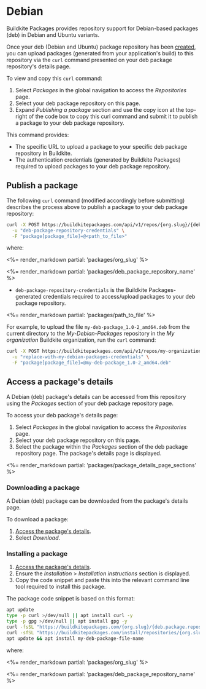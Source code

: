 # Debian

Buildkite Packages provides repository support for Debian-based packages (deb) in Debian and Ubuntu variants.

Once your deb (Debian and Ubuntu) package repository has been [created](/docs/packages/manage-repositories#create-a-repository), you can upload packages (generated from your application's build) to this repository via the `curl` command presented on your deb package repository's details page.

To view and copy this `curl` command:

1. Select _Packages_ in the global navigation to access the _Repositories_ page.
1. Select your deb package repository on this page.
1. Expand _Publishing a package_ section and use the copy icon at the top-right of the code box to copy this curl command and submit it to publish a package to your deb package repository.

This command provides:

- The specific URL to upload a package to your specific deb package repository in Buildkite.
- The authentication credentials (generated by Buildkite Packages) required to upload packages to your deb package repository.

## Publish a package

The following `curl` command (modified accordingly before submitting) describes the process above to publish a package to your deb package repository:

```bash
curl -X POST https://buildkitepackages.com/api/v1/repos/{org.slug}/{deb.package.repository.name}/packages.json \
  -u "deb-package-repository-credentials" \
  -F "package[package_file]=@<path_to_file>"
```

where:

<%= render_markdown partial: 'packages/org_slug' %>

<%= render_markdown partial: 'packages/deb_package_repository_name' %>

- `deb-package-repository-credentials` is the Buildkite Packages-generated credentials required to access/upload packages to your deb package repository.

<%= render_markdown partial: 'packages/path_to_file' %>

For example, to upload the file `my-deb-package_1.0-2_amd64.deb` from the current directory to the _My-Debian-Packages_ repository in the _My organization_ Buildkite organization, run the `curl` command:

```bash
curl -X POST https://buildkitepackages.com/api/v1/repos/my-organization/my-debian-packages/packages.json \
  -u "replace-with-my-debian-packages-credentials" \
  -F "package[package_file]=@my-deb-package_1.0-2_amd64.deb"
```

## Access a package's details

A Debian (deb) package's details can be accessed from this repository using the _Packages_ section of your deb package repository page.

To access your deb package's details page:

1. Select _Packages_ in the global navigation to access the _Repositories_ page.
1. Select your deb package repository on this page.
1. Select the package within the _Packages_ section of the deb package repository page. The package's details page is displayed.

<%= render_markdown partial: 'packages/package_details_page_sections' %>

### Downloading a package

A Debian (deb) package can be downloaded from the package's details page.

To download a package:

1. [Access the package's details](#access-a-packages-details).
1. Select _Download_.

### Installing a package

1. [Access the package's details](#access-a-packages-details).
1. Ensure the _Installation_ > _Installation instructions_ section is displayed.
1. Copy the code snippet and paste this into the relevant command line tool required to install this package.

The package code snippet is based on this format:

```bash
apt update
type -p curl >/dev/null || apt install curl -y
type -p gpg >/dev/null || apt install gpg -y
curl -fsSL "https://buildkitepackages.com/{org.slug}/{deb.package.repository.name}/gpgkey" | gpg --dearmor -o /etc/apt/keyrings/{org.slug}_{deb.package.repository.name}-archive-keyring.gpg
curl -sfSL "https://buildkitepackages.com/install/repositories/{org.slug}/{deb.package.repository.name}/config_file.list?source=buildkite&name=${HOSTNAME}" > /etc/apt/sources.list.d/buildkite-{org.slug}-{deb.package.repository.name}.list
apt update && apt install my-deb-package-file-name
```

where:

<%= render_markdown partial: 'packages/org_slug' %>

<%= render_markdown partial: 'packages/deb_package_repository_name' %>

